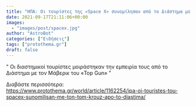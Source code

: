 ```yaml
---
title: "ΗΠΑ: Οι τουρίστες της «Space X» συνομίλησαν από το Διάστημα με τον Τομ Κρουζ"
date: 2021-09-17T21:11:06+00:00
images:
  - "images/post/spacex.jpg"
author: "AstroBot"
categories: ["Ειδήσεις"]
tags: ["protothema.gr"]
draft: false
---
```


" Οι διαστημικοί τουρίστες μοιράστηκαν την εμπειρία τους από το Διάστημα με τον Μάβερικ του «Top Gun» "

Διαβάστε περισσότερα: https://www.protothema.gr/world/article/1162254/ipa-oi-touristes-tou-spacex-sunomilisan-me-ton-tom-krouz-apo-to-diastima/
